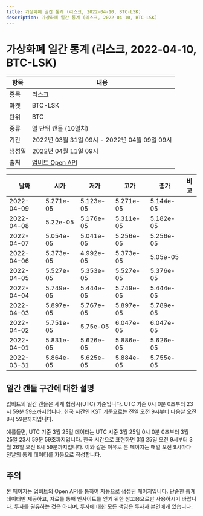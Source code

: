 ```yaml
---
title: 가상화폐 일간 통계 (리스크, 2022-04-10, BTC-LSK)
description: 가상화폐 일간 통계 (리스크, 2022-04-10, BTC-LSK)
---
```



가상화폐 일간 통계 (리스크, 2022-04-10, BTC-LSK)
===

|항목|내용|
|--|--|
|종목|리스크|
|마켓|BTC-LSK|
|단위|BTC|
|종류|일 단위 캔들 (10일치)|
|기간|2022년 03월 31일 09시 - 2022년 04월 09일 09시|
|생성일|2022년 04월 11일 09시|
|출처|[업비트 Open API](https://docs.upbit.com)|


|날짜|시가|저가|고가|종가|비고|
|--|--|--|--|--|--|
|2022-04-09|5.271e-05|5.123e-05|5.271e-05|5.144e-05|    |
|2022-04-08|5.22e-05|5.176e-05|5.311e-05|5.182e-05|    |
|2022-04-07|5.054e-05|5.041e-05|5.256e-05|5.256e-05|    |
|2022-04-06|5.373e-05|4.992e-05|5.373e-05|5.05e-05|    |
|2022-04-05|5.527e-05|5.353e-05|5.527e-05|5.376e-05|    |
|2022-04-04|5.749e-05|5.444e-05|5.749e-05|5.444e-05|    |
|2022-04-03|5.897e-05|5.767e-05|5.897e-05|5.789e-05|    |
|2022-04-02|5.751e-05|5.75e-05|6.047e-05|6.047e-05|    |
|2022-04-01|5.831e-05|5.626e-05|5.886e-05|5.626e-05|    |
|2022-03-31|5.864e-05|5.625e-05|5.884e-05|5.755e-05|    |


일간 캔들 구간에 대한 설명
---


업비트의 일간 캔들은 세계 협정시(UTC) 기준입니다. 
UTC 기준 0시 0분 0초부터 23시 59분 59초까지입니다. 
한국 시간인 KST 기준으로는 전일 오전 9시부터 다음날 오전 8시 59분까지입니다. 


예를들면, UTC 기준 3월 25일 데이터는 UTC 시준 3월 25일 0시 0분 0초부터 3월 25일 23시 59분 59초까지입니다. 
한국 시간으로 표현하면 3월 25일 오전 9시부터 3월 26일 오전 8시 59분까지입니다. 
이와 같은 이유로 본 페이지는 매일 오전 9시마다 전날의 통계 데이터를 자동으로 작성합니다. 


주의
---


본 페이지는 업비트의 Open API를 통하여 자동으로 생성된 페이지입니다. 
단순한 통계 데이터만 제공하고, 자료를 통해 인사이트를 얻기 위한 참고용으로만 사용하시기 바랍니다. 
투자를 권유하는 것은 아니며, 투자에 대한 모든 책임은 투자자 본인에게 있습니다. 
